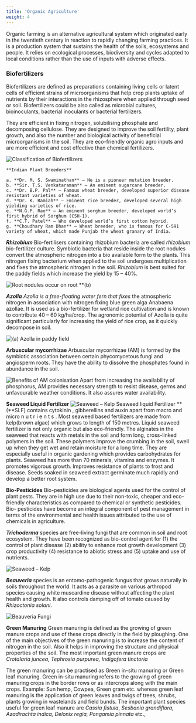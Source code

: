 ```yaml
---
title: 'Organic Agriculture'
weight: 4
---
```


Organic farming is an alternative agricultural system which originated early in the twentieth century in reaction to rapidly changing farming practices. It is a production system that sustains the health of the soils, ecosystems and people. It relies on ecological processes, biodiversity and cycles adapted to local conditions rather than the use of inputs with adverse effects. 

### Biofertilizers
Biofertilizers are defined as preparations containing living cells or latent cells of efficient strains of microorganisms that help crop plants uptake of nutrients by their interactions in the rhizosphere when applied through seed or soil. Biofertilizers could be also called as microbial cultures, bioinoculants, bacterial inoculants or bacterial fertilizers.

They are efficient in fixing nitrogen, solubilising phosphate and decomposing cellulose. They are designed to improve the soil fertility, plant growth, and also the number and biological activity of beneficial microorganisms in the soil. They are eco-friendly organic agro inputs and are more efficient and cost effective than chemical fertilizers.

![Classification of Biofertilizers](9.1.png "")

```hint {role="warn"}
**Indian Plant Breeders** 

a. **Dr. M. S. Swaminathan** – He is a pioneer mutation breeder.
b. **Sir. T.S. Venkataraman** – An eminent sugarcane breeder.
c. **Dr. B.P. Pal** – Famous wheat breeder, developed superior disease resistant varieties of wheat.
d. **Dr. K. Ramiah** – Eminent rice breeder, developed several high yielding varieties of rice.
e. **N.G.P. Rao** – An eminent sorghum breeder, developed world’s first hybrid of Sorghum (CSH-1).
f. **C.T. Patel** – Who developed world’s first cotton hybrid.
g. **Choudhary Ram Dhan** – Wheat breeder, who is famous for C-591 variety of wheat, which made Punjab the wheat granary of India.
```

**_Rhizobium_** 
Bio-fertilisers containing rhizobium bacteria are called _rhizobium_ bio-fertilizer culture. Symbiotic bacteria that reside inside the root nodules convert the atmospheric nitrogen into a bio available form to the plants. This nitrogen fixing bacterium when applied to the soil undergoes multiplication and fixes the atmospheric nitrogen in the soil. _Rhizobium_ is best suited for the paddy fields which increase the yield by 15 – 40%.

![Root nodules occur on root **(b)](9.2.png "")

**_Azolla_** 
_Azolla is a free-floating water fern that fixes_ the atmospheric nitrogen in association with nitrogen fixing blue green alga Anabaena azollae. It is used as a bio-fertilizer for wetland rice cultivation and is known to contribute 40 – 60 kg/ha/crop. The agronomic potential of Azolla is quite significant particularly for increasing the yield of rice crop, as it quickly decompose in soil.

![(a) Azolla in paddy field](9.3.png "")

**Arbuscular mycorrhizae** 
Arbuscular mycorrhizae (AM) is formed by the symbiotic association between certain phycomycetous fungi and angiosperm roots. They have the ability to dissolve the phosphates found in abundance in the soil.

![Benefits of AM colonisation](9.4.png "")
 Apart from increasing the availability of phosphorus, AM provides necessary strength to resist disease, germs and unfavourable weather conditions. It also assures water availability.

**Seaweed Liquid Fertilizer** 
![Seaweed – Kelp](9.5.png "")
Seaweed liquid Fertilizer **(**SLF) contains cytokinin , gibberellins and auxin apart from macro and micro n u t r i e n t s . Most seaweed based fertilizers are made from kelp(brown algae) which grows to length of 150 metres. Liquid seaweed fertilizer is not only organic but also eco-friendly. The alginates in the seaweed that reacts with metals in the soil and form long, cross-linked polymers in the soil. These polymers improve the crumbing in the soil, swell up when they get wet and retain moisture for a long time. They are especially useful in organic gardening which provides carbohydrates for plants. Seaweed has more than 70 minerals, vitamins and enzymes. It promotes vigorous growth. Improves resistance of plants to frost and disease. Seeds soaked in seaweed extract germinate much rapidly and develop a better root system.

**Bio-Pesticides** 
Bio-pesticides are biological agents used for the control of plant pests. They are in high use due to their non-toxic, cheaper and eco-friendly characteristics as compared to chemical or synthetic pesticides. Bio- pesticides have become an integral component of pest management in terms of the environmental and health issues attributed to the use of chemicals in agriculture.

**_Trichoderma_** species are free-living fungi that are common in soil and root ecosystem. They have been recognized as bio-control agent for (1) the control of plant disease (2) ability to enhance root growth development (3) crop productivity (4) resistance to abiotic stress and (5) uptake and use of nutrients.

![Seaweed – Kelp](9.6.png "")

**_Beauveria_** species is an entomo-pathogenic fungus that grows naturally in soils throughout the world. It acts as a parasite on various arthropod species causing white muscardine disease without affecting the plant health and growth. It also controls damping off of tomato caused by _Rhizoctonia solani_.  

![Beauveria Fungi](9.7.png "")

**Green Manuring** 
Green manuring is defined as the growing of green manure crops and use of these crops directly in the field by ploughing. One of the main objectives of the green manuring is to increase the content of nitrogen in the soil. Also it helps in improving the structure and physical properties of the soil. The most important green manure crops are _Crotalaria juncea, Tephrosia purpurea, Indigofera tinctoria_

The green manuring can be practised as Green in-situ manuring or Green leaf manuring. Green in-situ manuring refers to the growing of green manuring crops in the border rows or as intercrops along with the main crops. Example: Sun hemp, Cowpea, Green gram etc. whereas green leaf manuring is the application of green leaves and twigs of trees, shrubs, plants growing in wastelands and field bunds. The important plant species useful for green leaf manure are _Cassia fistula_, _Sesbania grandiflora, Azadirachta indica, Delonix regia, Pongamia pinnata_ etc.,
